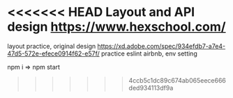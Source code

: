 <<<<<<< HEAD
Layout and API design https://www.hexschool.com/
=======
layout practice, original design https://xd.adobe.com/spec/934efdb7-a7e4-47d5-572e-efece0914f62-e57f/
practice eslint airbnb, env setting

npm i => npm start
>>>>>>> 4ccb5c1dc89c674ab065eece666ded934113df9a
